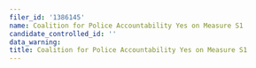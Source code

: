 ```yaml
---
filer_id: '1386145'
name: Coalition for Police Accountability Yes on Measure S1
candidate_controlled_id: ''
data_warning: 
title: Coalition for Police Accountability Yes on Measure S1
---
```

